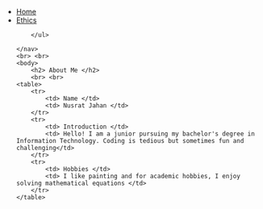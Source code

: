 <!DOCTYPE html>
<html>
    <link rel="stylesheet" href="style.css"> 
    <div class="content">  
    <nav class="navbar">
        <ul>
            <li> <a href="myself.html"> Home </a> </li>
            <li> <a href="ethics.html"> Ethics </a></li>

        </ul> 

    </nav>
    <br> <br>
    <body> 
        <h2> About Me </h2>
        <br> <br>
    <table>
        <tr>
            <td> Name </td>
            <td> Nusrat Jahan </td>
        </tr>
        <tr>
            <td> Introduction </td>
            <td> Hello! I am a junior pursuing my bachelor's degree in Information Technology. Coding is tedious but sometimes fun and challenging</td>
        </tr>
        <tr>
            <td> Hobbies </td>
            <td> I like painting and for academic hobbies, I enjoy solving mathematical equations </td>
        </tr>
    </table>
</body>
</div>
</html>  
